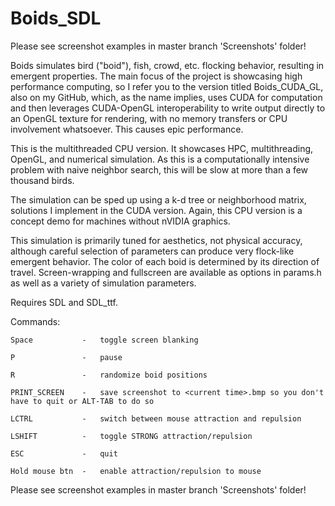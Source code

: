 # Boids_SDL

 Please see screenshot examples in master branch 'Screenshots' folder!
 
 Boids simulates bird ("boid"), fish, crowd, etc. flocking behavior,
 resulting in emergent properties. The main focus of the project is
 showcasing high performance computing, so I refer you to the version
 titled Boids_CUDA_GL, also on my GitHub, which, as the name implies,
 uses CUDA for computation and then leverages CUDA-OpenGL interoperability to
 write output directly to an OpenGL texture for rendering, with
 no memory transfers or CPU involvement whatsoever. This causes
 epic performance.

 This is the multithreaded CPU version. It showcases HPC,
 multithreading, OpenGL, and numerical simulation. As this is a
 computationally intensive problem with naive neighbor search,
 this will be slow at more than a few thousand birds.

 The simulation can be sped up using a k-d tree or neighborhood
 matrix, solutions I implement in the CUDA version. Again, this
 CPU version is a concept demo for machines without nVIDIA graphics.

 This simulation is primarily tuned for aesthetics, not physical accuracy,
 although careful selection of parameters can produce very flock-like emergent
 behavior. The color of each boid is determined by its direction of travel.
 Screen-wrapping and fullscreen are available as options in params.h as
 well as a variety of simulation parameters.

 Requires SDL and SDL_ttf.

 Commands:
 
	Space           -	toggle screen blanking
	
	P               -	pause
	
	R               -	randomize boid positions
	
	PRINT_SCREEN    -	save screenshot to <current time>.bmp so you don't have to quit or ALT-TAB to do so
	
	LCTRL           -	switch between mouse attraction and repulsion
	
	LSHIFT          -	toggle STRONG attraction/repulsion
	
	ESC             -	quit
	
	Hold mouse btn	-	enable attraction/repulsion to mouse
	

Please see screenshot examples in master branch 'Screenshots' folder!

